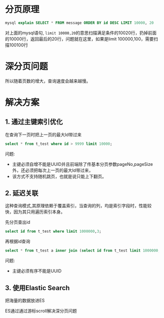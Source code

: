 # 分页原理

```sql
mysql explain SELECT * FROM message ORDER BY id DESC LIMIT 10000, 20
```
对上面的mysql语句, `limit 10000,20`的意思扫描满足条件的10020行，扔掉前面的10000行，返回最后的20行，问题就在这里，如果是limit 100000,100，需要扫描100100行


# 深分页问题

所以随着页数的增大，查询速度会越来越慢。

# 解决方案

## 1. 通过主键索引优化

在查询下一页时把上一页的最大Id带过来
```sql
select * from t_test where id > 9999 limit 10000;
```

问题:

- 主键必须自增不能是UUID并且前端除了传基本分页参数pageNo,pageSize外，还必须把每次上一页的最大Id带过来，
- 该方式不支持随机跳页，也就是说只能上下翻页。

## 2. 延迟关联

这种查询模式,其原理依赖于覆盖索引，当查询的列，均是索引字段时，性能较快，因为其只用遍历索引本身。

先分页查出id
```sql
select id from t_test where limit 1000000,3;
```
再根据id查询
```sql
select * from t_test a inner join (select id from t_test limit 1000000,3) b on a.id= b.id;
```

问题:

- 主键必须有序不能是UUID

## 3. 使用Elastic Search

把海量的数据放进ES

ES通过通过游标scroll解决深分页问题
